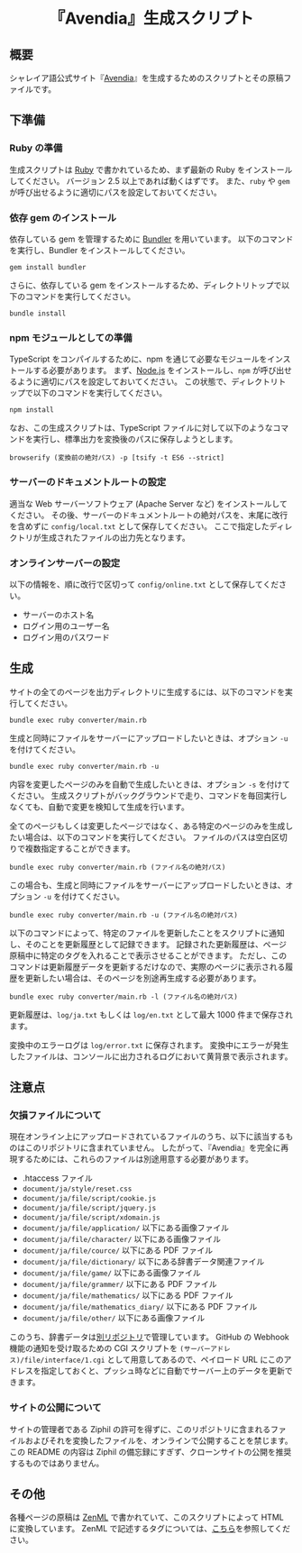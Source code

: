 <div align="center">
<h1>『Avendia』生成スクリプト</h1>
</div>


## 概要
シャレイア語公式サイト『[Avendia](http://ziphil.com/)』を生成するためのスクリプトとその原稿ファイルです。

## 下準備

### Ruby の準備
生成スクリプトは [Ruby](https://www.ruby-lang.org/ja/) で書かれているため、まず最新の Ruby をインストールしてください。
バージョン 2.5 以上であれば動くはずです。
また、`ruby` や `gem` が呼び出せるように適切にパスを設定しておいてください。

### 依存 gem のインストール
依存している gem を管理するために [Bundler](https://bundler.io/) を用いています。
以下のコマンドを実行し、Bundler をインストールしてください。
```
gem install bundler
```

さらに、依存している gem をインストールするため、ディレクトリトップで以下のコマンドを実行してください。
```
bundle install
```

### npm モジュールとしての準備
TypeScript をコンパイルするために、npm を通じて必要なモジュールをインストールする必要があります。
まず、[Node.js](https://nodejs.org/ja/) をインストールし、`npm` が呼び出せるように適切にパスを設定しておいてください。
この状態で、ディレクトリトップで以下のコマンドを実行してください。
```
npm install
```

なお、この生成スクリプトは、TypeScript ファイルに対して以下のようなコマンドを実行し、標準出力を変換後のパスに保存しようとします。
```
browserify (変換前の絶対パス) -p [tsify -t ES6 --strict]
```

### サーバーのドキュメントルートの設定
適当な Web サーバーソフトウェア (Apache Server など) をインストールしてください。
その後、サーバーのドキュメントルートの絶対パスを、末尾に改行を含めずに `config/local.txt` として保存してください。
ここで指定したディレクトリが生成されたファイルの出力先となります。

### オンラインサーバーの設定
以下の情報を、順に改行で区切って `config/online.txt` として保存してください。

- サーバーのホスト名
- ログイン用のユーザー名
- ログイン用のパスワード

## 生成
サイトの全てのページを出力ディレクトリに生成するには、以下のコマンドを実行してください。
```
bundle exec ruby converter/main.rb
```
生成と同時にファイルをサーバーにアップロードしたいときは、オプション `-u` を付けてください。
```
bundle exec ruby converter/main.rb -u
```

内容を変更したページのみを自動で生成したいときは、オプション `-s` を付けてください。
生成スクリプトがバックグラウンドで走り、コマンドを毎回実行しなくても、自動で変更を検知して生成を行います。

全てのページもしくは変更したページではなく、ある特定のページのみを生成したい場合は、以下のコマンドを実行してください。
ファイルのパスは空白区切りで複数指定することができます。
```
bundle exec ruby converter/main.rb (ファイル名の絶対パス)
```
この場合も、生成と同時にファイルをサーバーにアップロードしたいときは、オプション `-u` を付けてください。
```
bundle exec ruby converter/main.rb -u (ファイル名の絶対パス)
```

以下のコマンドによって、特定のファイルを更新したことをスクリプトに通知し、そのことを更新履歴として記録できます。
記録された更新履歴は、ページ原稿中に特定のタグを入れることで表示させることができます。
ただし、このコマンドは更新履歴データを更新するだけなので、実際のページに表示される履歴を更新したい場合は、そのページを別途再生成する必要があります。
```
bundle exec ruby converter/main.rb -l (ファイル名の絶対パス)
```
更新履歴は、`log/ja.txt` もしくは `log/en.txt` として最大 1000 件まで保存されます。

変換中のエラーログは `log/error.txt` に保存されます。
変換中にエラーが発生したファイルは、コンソールに出力されるログにおいて黄背景で表示されます。

## 注意点

### 欠損ファイルについて
現在オンライン上にアップロードされているファイルのうち、以下に該当するものはこのリポジトリに含まれていません。
したがって、『Avendia』を完全に再現するためには、これらのファイルは別途用意する必要があります。

- .htaccess ファイル
- `document/ja/style/reset.css`
- `document/ja/file/script/cookie.js`
- `document/ja/file/script/jquery.js`
- `document/ja/file/script/xdomain.js`
- `document/ja/file/application/` 以下にある画像ファイル
- `document/ja/file/character/` 以下にある画像ファイル
- `document/ja/file/cource/` 以下にある PDF ファイル
- `document/ja/file/dictionary/` 以下にある辞書データ関連ファイル
- `document/ja/file/game/` 以下にある画像ファイル
- `document/ja/file/grammer/` 以下にある PDF ファイル
- `document/ja/file/mathematics/` 以下にある PDF ファイル
- `document/ja/file/mathematics_diary/` 以下にある PDF ファイル
- `document/ja/file/other/` 以下にある画像ファイル

このうち、辞書データは[別リポジトリ](https://github.com/Ziphil/ShaleianDictionary)で管理しています。
GitHub の Webhook 機能の通知を受け取るための CGI スクリプトを `(サーバーアドレス)/file/interface/1.cgi` として用意してあるので、ペイロード URL にこのアドレスを指定しておくと、プッシュ時などに自動でサーバー上のデータを更新できます。

### サイトの公開について
サイトの管理者である Ziphil の許可を得ずに、このリポジトリに含まれるファイルおよびそれを変換したファイルを、オンラインで公開することを禁じます。
この README の内容は Ziphil の備忘録にすぎず、クローンサイトの公開を推奨するものではありません。

## その他
各種ページの原稿は [ZenML](https://github.com/Ziphil/Zenithal) で書かれていて、このスクリプトによって HTML に変換しています。
ZenML で記述するタグについては、[こちら](http://ziphil.com/other/other/10.html)を参照してください。
